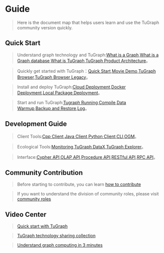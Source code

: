 # Guide

> Here is the document map that helps users learn and use the TuGraph community version quickly.

## Quick Start

> Understand graph technology and TuGraph:[What is a Graph](./2.introduction/1.what-is-graph.md),[What is a Graph database](./2.introduction/2.what-is-gdbms.md),[What is TuGraph](./2.introduction/3.what-is-tugraph.md),[TuGraph Product Architecture](./2.introduction/5.architecture.md)。

> Quickly get started with TuGraph：[Quick Start](./3.quick-start/1.preparation.md),[Movie Demo](./3.quick-start/2.demo/1.movie.md),[TuGraph Browser](./4.user-guide/1.tugraph-browser.md),[TuGraph Browser Legacy](./4.user-guide/2.tugraph-browser-legacy.md)。

> Install and deploy TuGraph:[Cloud Deployment](./5.developer-manual/1.installation/5.cloud-deployment.md),[Docker Deployment](./5.developer-manual/1.installation/3.docker-deployment.md),[Local Package Deployment](./5.developer-manual/1.installation/4.local-package-deployment.md)。

> Start and run TuGraph:[Tugraph Running](./5.developer-manual/2.running/2.tugraph-running.md),[Compile](./5.developer-manual/2.running/1.compile.md),[Data Warmup](./5.developer-manual/3.server-tools/4.data-warmup.md),[Backup and Restore](./5.developer-manual/3.server-tools/3.backup-and-restore.md),[Log](./5.developer-manual/5.ecosystem-tools/4.log.md)。

## Development Guide

> Client Tools:[Cpp Client](./5.developer-manual/4.client-tools/2.cpp-client.md),[Java Client](./5.developer-manual/4.client-tools/3.java-client.md),[Python Client](./5.developer-manual/4.client-tools/1.python-client.md),[CLI](./5.developer-manual/4.client-tools/5.tugraph-cli.md),[OGM](./5.developer-manual/4.client-tools/4.tugraph-ogm.md)。

> Ecological Tools:[Monitoring](./5.developer-manual/5.ecosystem-tools/1.monitoring.md),[TuGraph DataX](./5.developer-manual/5.ecosystem-tools/2.tugraph-datax.md),[TuGraph Explorer](./5.developer-manual/5.ecosystem-tools/3.tugraph-explorer.md)。

> Interface:[Cypher API](./5.developer-manual/6.interface/1.cypher.md),[OLAP API](./5.developer-manual/6.interface/2.olap/1.tutorial.md),[Procedure API](5.developer-manual/6.interface/3.procedure/1.procedure.md),[RESTful API](./5.developer-manual/6.interface/4.protocol/1.restful-api.md),[RPC API](./5.developer-manual/6.interface/4.protocol/2.rpc-api.md)。

## Community Contribution

> Before starting to contribute, you can learn [how to contribute](./6.contributor-manual/1.contributing.md)

> If you want to understand the division of community roles, please visit [community roles](./6.contributor-manual/2.community-roles.md)

## Video Center

> [Quick start with TuGraph](https://space.bilibili.com/1196053065/channel/seriesdetail?sid=2593741)

> [TuGraph technology sharing collection](https://space.bilibili.com/1196053065/channel/seriesdetail?sid=3009777)

> [Understand graph computing in 3 minutes](https://www.bilibili.com/video/BV15U4y1r7AW/?spm_id_from=333.999.0.0)
